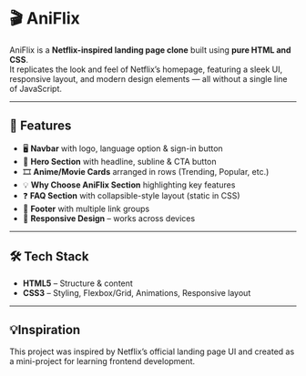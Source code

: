 # 🎬 AniFlix  

AniFlix is a **Netflix-inspired landing page clone** built using **pure HTML and CSS**.  
It replicates the look and feel of Netflix’s homepage, featuring a sleek UI, responsive layout, and modern design elements — all without a single line of JavaScript.  

---

## 🚀 Features  

- 🖥️ **Navbar** with logo, language option & sign-in button  
- 🎥 **Hero Section** with headline, subline & CTA button  
- 🎞️ **Anime/Movie Cards** arranged in rows (Trending, Popular, etc.)  
- 💡 **Why Choose AniFlix Section** highlighting key features  
- ❓ **FAQ Section** with collapsible-style layout (static in CSS)  
- 📜 **Footer** with multiple link groups  
- 📱 **Responsive Design** – works across devices  

---

## 🛠️ Tech Stack  

- **HTML5** – Structure & content  
- **CSS3** – Styling, Flexbox/Grid, Animations, Responsive layout

---

## 💡Inspiration

This project was inspired by Netflix’s official landing page UI and created as a mini-project for learning frontend development.

